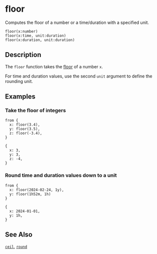 # floor

Computes the floor of a number or a time/duration with a specified unit.

```tql
floor(x:number)
floor(x:time, unit:duration)
floor(x:duration, unit:duration)
```

## Description

The `floor` function takes the
[floor](https://en.wikipedia.org/wiki/Floor_and_ceiling_functions) of a number
`x`.

For time and duration values, use the second `unit` argument to define the
rounding unit.

## Examples

### Take the floor of integers

```tql
from {
  x: floor(3.4),
  y: floor(3.5),
  z: floor(-3.4),
}
```

```tql
{
  x: 3,
  y: 3,
  z: -4,
}
```

### Round time and duration values down to a unit

```tql
from {
  x: floor(2024-02-24, 1y),
  y: floor(1h52m, 1h)
}
```

```tql
{
  x: 2024-01-01,
  y: 1h,
}
```

## See Also

[`ceil`](ceil.md), [`round`](round.md)
